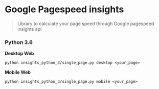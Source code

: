 # Google Pagespeed insights
> Library to calculate your page speed through Google pagespeed insights api


### Python 3.6

**Desktop Web**
```
python insights_python_3/single_page.py desktop <your_page>
```

**Mobile Web**
```
python insights_python_3/single_page.py mobile <your_page>
```